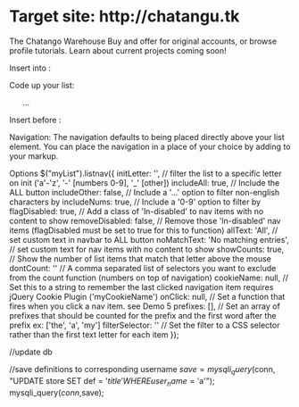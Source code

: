 <h1>  Target site:  http://chatangu.tk </h1>
<!--Header -->
The Chatango Warehouse
Buy and offer for original accounts, or browse profile tutorials.
Learn about current projects coming soon!







Insert into <Head>:
<link rel="stylesheet" href="listnav.css">

Code up your list:
<ul id="myList">...</ul>

Insert before </body>:
<script src="jquery-listnav.min.js"></script>
<script>
	$("#myList").listnav();
</script>

Navigation:
The navigation defaults to being placed directly above your list element. You can place the navigation in a place of your choice by adding to your markup.
<div id="{myList}-nav"></div>


Options
$("myList").listnav({
    initLetter: '',        // filter the list to a specific letter on init ('a'-'z', '-' [numbers 0-9], '_' [other])
    includeAll: true,      // Include the ALL button
    includeOther: false,    // Include a '...' option to filter non-english characters by
    includeNums: true,     // Include a '0-9' option to filter by
    flagDisabled: true,    // Add a class of 'ln-disabled' to nav items with no content to show
    removeDisabled: false, // Remove those 'ln-disabled' nav items (flagDisabled must be set to true for this to function)
    allText: 'All',        // set custom text in navbar to ALL button
    noMatchText: 'No matching entries', // set custom text for nav items with no content to show
    showCounts: true,      // Show the number of list items that match that letter above the mouse
    dontCount: ''          // A comma separated list of selectors you want to exclude from the count function (numbers on top of navigation)
    cookieName: null,      // Set this to a string to remember the last clicked navigation item requires jQuery Cookie Plugin ('myCookieName')
    onClick: null,         // Set a function that fires when you click a nav item. see Demo 5
    prefixes: [],          // Set an array of prefixes that should be counted for the prefix and the first word after the prefix ex: ['the', 'a', 'my']
    filterSelector: ''     // Set the filter to a CSS selector rather than the first text letter for each item
});


//update db

  //save definitions to corresponding username 
    $save = mysqli_query($conn, "UPDATE store SET def = '$title' WHERE  user_name = '$a'");
     mysqli_query($conn,$save);